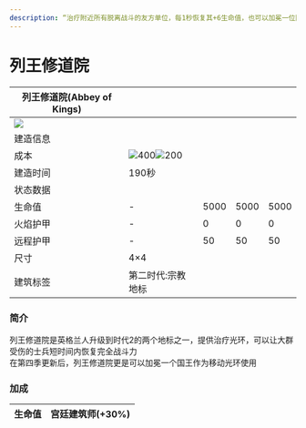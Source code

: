```yaml
---
description: “治疗附近所有脱离战斗的友方单位，每1秒恢复其+6生命值，也可以加冕一位国王，一位带有脱离战斗治疗光环的强大骑兵领袖”
---
```


# 列王修道院

| 列王修道院(Abbey of Kings)                                                                                                               |                                                                                                                                                                                                      |      |      |      |
| ----------------------------------------------------------------------------------------------------------------------------------- | ---------------------------------------------------------------------------------------------------------------------------------------------------------------------------------------------------- | ---- | ---- | ---- |
| ![](https://seicing-1257171891.cos.ap-nanjing.myqcloud.com/3fatcatpool/aoe4/tech/%E5%88%97%E7%8E%8B%E4%BF%AE%E9%81%93%E9%99%A2.png) |                                                                                                                                                                                                      |      |      |      |
| 建造信息                                                                                                                                |                                                                                                                                                                                                      |      |      |      |
| 成本                                                                                                                                  | ![](https://seicing-1257171891.cos.ap-nanjing.myqcloud.com/3fatcatpool/aoe4/tech/%E8%82%89.png)400![](https://seicing-1257171891.cos.ap-nanjing.myqcloud.com/3fatcatpool/aoe4/tech/%E9%87%91.png)200 |      |      |      |
| 建造时间                                                                                                                                | 190秒                                                                                                                                                                                                 |      |      |      |
| 状态数据                                                                                                                                |                                                                                                                                                                                                      |      |      |      |
| 生命值                                                                                                                                 | -                                                                                                                                                                                                    | 5000 | 5000 | 5000 |
| 火焰护甲                                                                                                                                | -                                                                                                                                                                                                    | 0    | 0    | 0    |
| 远程护甲                                                                                                                                | -                                                                                                                                                                                                    | 50   | 50   | 50   |
| 尺寸                                                                                                                                  | 4×4                                                                                                                                                                                                  |      |      |      |
| 建筑标签                                                                                                                                | 第二时代:宗教地标                                                                                                                                                                                            |      |      |      |

### 简介 <a href="#jia" id="jia"></a>

列王修道院是英格兰人升级到时代2的两个地标之一，提供治疗光环，可以让大群受伤的士兵短时间内恢复完全战斗力\
在第四季更新后，列王修道院更是可以加冕一个国王作为移动光环使用

### 加成 <a href="#sp" id="sp"></a>

| 生命值 | <img src="https://seicing-1257171891.cos.ap-nanjing.myqcloud.com/3fatcatpool/aoe4/tech/%E5%AE%AB%E5%BB%B7%E5%BB%BA%E7%AD%91%E5%B8%88.png" alt="" data-size="line">宫廷建筑师(+30%) |
| --- | ----------------------------------------------------------------------------------------------------------------------------------------------------------------------------- |

